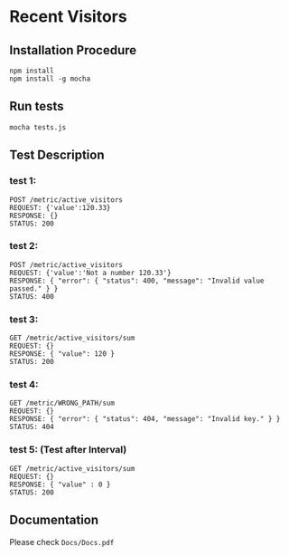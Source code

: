 # Recent Visitors

## Installation Procedure
`npm install`<br>
`npm install -g mocha`

## Run tests
`mocha tests.js`

## Test Description
### test 1: 
`POST /metric/active_visitors`<br>
`REQUEST: {'value':120.33}`<br>
`RESPONSE: {}`<br>
`STATUS: 200`<br>

### test 2: 
`POST /metric/active_visitors`<br>
`REQUEST: {'value':'Not a number 120.33'}`<br>
`RESPONSE: { "error": { "status": 400, "message": "Invalid value passed." } }`<br>
`STATUS: 400`<br>

### test 3: 
`GET /metric/active_visitors/sum`<br>
`REQUEST: {}`<br>
`RESPONSE: { "value": 120 }`<br>
`STATUS: 200`<br>

### test 4: 
`GET /metric/WRONG_PATH/sum`<br>
`REQUEST: {}`<br>
`RESPONSE: { "error": { "status": 404, "message": "Invalid key." } }`<br>
`STATUS: 404`<br>

### test 5: (Test after Interval)
`GET /metric/active_visitors/sum`<br>
`REQUEST: {}`<br>
`RESPONSE: { "value" : 0 }`<br>
`STATUS: 200`<br>



## Documentation
Please check `Docs/Docs.pdf`
